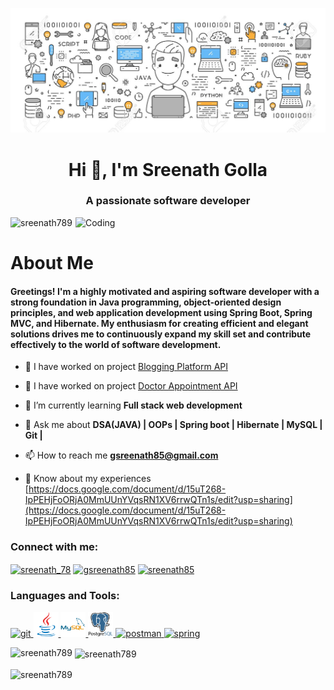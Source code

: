 ![logo](https://github.com/sreenath789/sreenath789/blob/main/gitbanner.jpg)
<h1 align="center">Hi 👋, I'm Sreenath Golla</h1>
<h3 align="center">A passionate software developer</h3>
<img align="right" alt="Coding" width="400" src="https://media3.giphy.com/media/v1.Y2lkPTc5MGI3NjExajhyNmVyNHNkbDFobW8wZ3lnMDF0ZjZ1OHZlOGgwNjdkdzZnc3NkYiZlcD12MV9pbnRlcm5hbF9naWZfYnlfaWQmY3Q9Zw/qgQUggAC3Pfv687qPC/giphy.gif">

<p align="left"> <img src="https://komarev.com/ghpvc/?username=sreenath789&label=Profile%20views&color=0e75b6&style=flat" alt="sreenath789" /> </p>
<H1>About Me</h1>
<h4>Greetings! I'm a highly motivated and aspiring software developer with a strong foundation in Java programming,
 object-oriented design principles, and web application development using Spring Boot,
 Spring MVC, and Hibernate. My enthusiasm for creating efficient and elegant solutions drives me to continuously 
expand my skill set and contribute effectively to the world of software development.</h4>

- 🔭 I have worked on project [Blogging Platform API](https://github.com/sreenath789/blogging-project-aws-deploy/tree/main/blogging-project)

- 🔭 I have worked on project [Doctor Appointment API](https://github.com/sreenath789/doc-aws-deploy/tree/main/Doctor-App)
- 🌱 I’m currently learning **Full stack web development**

- 💬 Ask me about **DSA(JAVA) | OOPs | Spring boot | Hibernate | MySQL | Git |**

- 📫 How to reach me **gsreenath85@gmail.com**

- 📄 Know about my experiences [https://docs.google.com/document/d/15uT268-IpPEHjFoORjA0MmUUnYVqsRN1XV6rrwQTn1s/edit?usp=sharing](https://docs.google.com/document/d/15uT268-IpPEHjFoORjA0MmUUnYVqsRN1XV6rrwQTn1s/edit?usp=sharing)

<h3 align="left">Connect with me:</h3>
<p align="left">
<a href="https://instagram.com/sreenath_78" target="blank"><img align="center" src="https://raw.githubusercontent.com/rahuldkjain/github-profile-readme-generator/master/src/images/icons/Social/instagram.svg" alt="sreenath_78" height="30" width="40" /></a>
<a href="https://www.hackerrank.com/gsreenath85" target="blank"><img align="center" src="https://raw.githubusercontent.com/rahuldkjain/github-profile-readme-generator/master/src/images/icons/Social/hackerrank.svg" alt="gsreenath85" height="30" width="40" /></a>
<a href="https://www.leetcode.com/sreenath85" target="blank"><img align="center" src="https://raw.githubusercontent.com/rahuldkjain/github-profile-readme-generator/master/src/images/icons/Social/leet-code.svg" alt="sreenath85" height="30" width="40" /></a>
</p>

<h3 align="left">Languages and Tools:</h3>
<p align="left"> <a href="https://git-scm.com/" target="_blank" rel="noreferrer"> <img src="https://www.vectorlogo.zone/logos/git-scm/git-scm-icon.svg" alt="git" width="40" height="40"/> </a> <a href="https://www.java.com" target="_blank" rel="noreferrer"> <img src="https://raw.githubusercontent.com/devicons/devicon/master/icons/java/java-original.svg" alt="java" width="40" height="40"/> </a> <a href="https://www.mysql.com/" target="_blank" rel="noreferrer"> <img src="https://raw.githubusercontent.com/devicons/devicon/master/icons/mysql/mysql-original-wordmark.svg" alt="mysql" width="40" height="40"/> </a> <a href="https://www.postgresql.org" target="_blank" rel="noreferrer"> <img src="https://raw.githubusercontent.com/devicons/devicon/master/icons/postgresql/postgresql-original-wordmark.svg" alt="postgresql" width="40" height="40"/> </a> <a href="https://postman.com" target="_blank" rel="noreferrer"> <img src="https://www.vectorlogo.zone/logos/getpostman/getpostman-icon.svg" alt="postman" width="40" height="40"/> </a> <a href="https://spring.io/" target="_blank" rel="noreferrer"> <img src="https://www.vectorlogo.zone/logos/springio/springio-icon.svg" alt="spring" width="40" height="40"/> </a> </p>

<p><img align="left" src="https://github-readme-stats.vercel.app/api/top-langs?username=sreenath789&show_icons=true&locale=en&layout=compact" alt="sreenath789" /></p>

<p>&nbsp;<img align="center" src="https://github-readme-stats.vercel.app/api?username=sreenath789&show_icons=true&locale=en" alt="sreenath789" /></p>

<p><img align="center" src="https://github-readme-streak-stats.herokuapp.com/?user=sreenath789&" alt="sreenath789" /></p>
